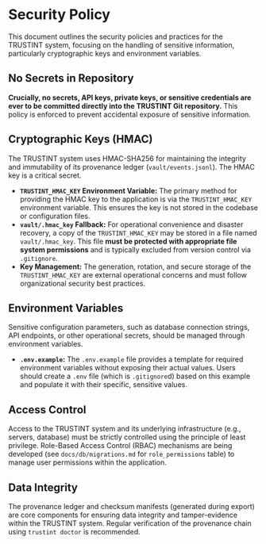 # Security Policy

This document outlines the security policies and practices for the TRUSTINT system, focusing on the handling of sensitive information, particularly cryptographic keys and environment variables.

## No Secrets in Repository

**Crucially, no secrets, API keys, private keys, or sensitive credentials are ever to be committed directly into the TRUSTINT Git repository.** This policy is enforced to prevent accidental exposure of sensitive information.

## Cryptographic Keys (HMAC)

The TRUSTINT system uses HMAC-SHA256 for maintaining the integrity and immutability of its provenance ledger (`vault/events.jsonl`). The HMAC key is a critical secret.

-   **`TRUSTINT_HMAC_KEY` Environment Variable:** The primary method for providing the HMAC key to the application is via the `TRUSTINT_HMAC_KEY` environment variable. This ensures the key is not stored in the codebase or configuration files.
-   **`vault/.hmac_key` Fallback:** For operational convenience and disaster recovery, a copy of the `TRUSTINT_HMAC_KEY` may be stored in a file named `vault/.hmac_key`. This file **must be protected with appropriate file system permissions** and is typically excluded from version control via `.gitignore`.
-   **Key Management:** The generation, rotation, and secure storage of the `TRUSTINT_HMAC_KEY` are external operational concerns and must follow organizational security best practices.

## Environment Variables

Sensitive configuration parameters, such as database connection strings, API endpoints, or other operational secrets, should be managed through environment variables.

-   **`.env.example`:** The `.env.example` file provides a template for required environment variables without exposing their actual values. Users should create a `.env` file (which is `.gitignore`d) based on this example and populate it with their specific, sensitive values.

## Access Control

Access to the TRUSTINT system and its underlying infrastructure (e.g., servers, database) must be strictly controlled using the principle of least privilege. Role-Based Access Control (RBAC) mechanisms are being developed (see `docs/db/migrations.md` for `role_permissions` table) to manage user permissions within the application.

## Data Integrity

The provenance ledger and checksum manifests (generated during export) are core components for ensuring data integrity and tamper-evidence within the TRUSTINT system. Regular verification of the provenance chain using `trustint doctor` is recommended.
